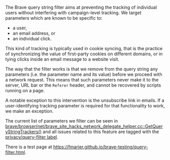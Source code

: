 The Brave  query string filter aims at preventing the tracking of individual users without interfering with campaign-level tracking. We target parameters which are known to be specific to:
- a user,
- an email address, or
- an individual click.

This kind of tracking is typically used in cookie syncing, that is the practice of synchronizing the value of first-party cookies on different domains, or in tying clicks inside an email message to a website visit.

The way that the filter works is that we remove from the query string any parameters (i.e. the parameter name and its value) before we proceed with a network request. This means that such parameters never make it to the server, URL bar or the `Referer` header, and cannot be recovered by scripts running on a page.

A notable exception to this intervention is the unsubscribe link in emails. If a user-identifying tracking parameter is required for that functionality to work, we make an exception.

The current list of parameters we filter can be seen in [brave/browser/net/brave_site_hacks_network_delegate_helper.cc::GetQueryStringTrackers()](https://github.com/brave/brave-core/blob/master/browser/net/brave_site_hacks_network_delegate_helper.cc#L29) and all issues related to this feature are tagged with the [privacy/query-filter label](https://github.com/brave/brave-browser/issues?q=label%3Aprivacy%2Fquery-filter+).

There is a test page at <https://fmarier.github.io/brave-testing/query-filter.html>.